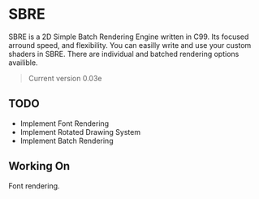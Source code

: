 # SBRE

 SBRE is a 2D Simple Batch Rendering Engine written in C99. Its focused arround speed, and flexibility. 
 You can easilly write and use your custom shaders in SBRE. There are individual and batched rendering
 options availible.

 > Current version 0.03e

## TODO

- Implement Font Rendering
- Implement Rotated Drawing System
- Implement Batch Rendering

## Working On

Font rendering.
